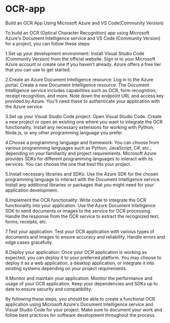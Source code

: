 # OCR-app
Build an OCR App Using Microsoft Azure and VS Code(Community Version)

To build an OCR (Optical Character Recognition) app using Microsoft Azure's Document Intelligence service and VS Code (Community Version) for a project, you can follow these steps:

1.Set up your development environment:
Install Visual Studio Code (Community Version) from the official website.
Sign in to your Microsoft Azure account or create one if you haven't already. Azure offers a free tier that you can use to get started.

2.Create an Azure Document Intelligence resource:
Log in to the Azure portal.
Create a new Document Intelligence resource. The Document Intelligence service includes capabilities such as OCR, form recognition, receipt recognition, and more.
Note down the endpoint URL and access key provided by Azure. You'll need these to authenticate your application with the Azure service.

3.Set up your Visual Studio Code project:
Open Visual Studio Code.
Create a new project or open an existing one where you want to integrate the OCR functionality.
Install any necessary extensions for working with Python, Node.js, or any other programming language you prefer.

4.Choose a programming language and framework:
You can choose from various programming languages such as Python, JavaScript, C#, etc., depending on your familiarity and project requirements.
Microsoft Azure provides SDKs for different programming languages to interact with its services. You can choose the one that best fits your project.

5.Install necessary libraries and SDKs:
Use the Azure SDK for the chosen programming language to interact with the Document Intelligence service.
Install any additional libraries or packages that you might need for your application development.

6.Implement the OCR functionality:
Write code to integrate the OCR functionality into your application.
Use the Azure Document Intelligence SDK to send documents or images to the service for OCR processing.
Handle the response from the OCR service to extract the recognized text, forms, receipts, etc.

7.Test your application:
Test your OCR application with various types of documents and images to ensure accuracy and reliability.
Handle errors and edge cases gracefully.

8.Deploy your application:
Once your OCR application is working as expected, you can deploy it to your preferred platform.
You may choose to deploy it as a web application, a desktop application, or integrate it into existing systems depending on your project requirements.

9.Monitor and maintain your application:
Monitor the performance and usage of your OCR application.
Keep your dependencies and SDKs up to date to ensure security and compatibility.

By following these steps, you should be able to create a functional OCR application using Microsoft Azure's Document Intelligence service and Visual Studio Code for your project. Make sure to document your work and follow best practices for software development throughout the process.

